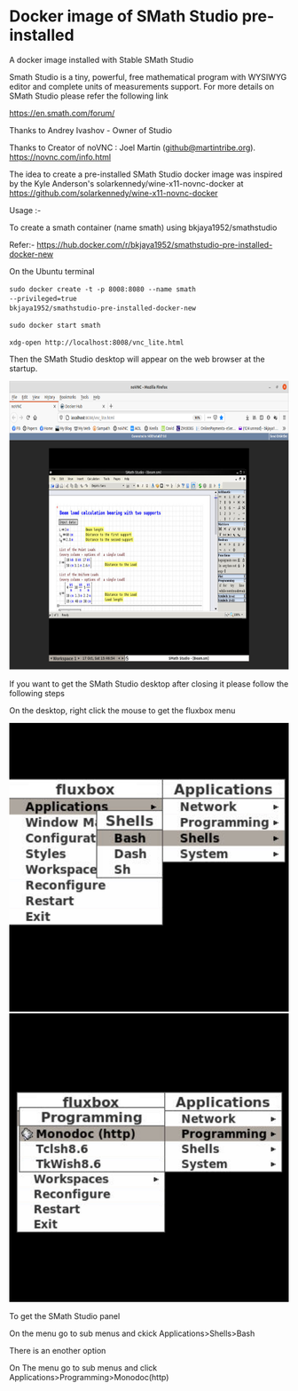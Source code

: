 # Docker image of SMath Studio pre-installed

A docker image installed with Stable SMath Studio 

Smath Studio is a tiny, powerful, free mathematical program with WYSIWYG editor and complete units of measurements support. For more details on SMath Studio  please refer the following link

https://en.smath.com/forum/

Thanks to Andrey Ivashov - Owner of Studio

Thanks to Creator of noVNC : Joel Martin (github@martintribe.org). https://novnc.com/info.html

The idea to create a pre-installed SMath Studio  docker image was inspired by the Kyle Anderson's  solarkennedy/wine-x11-novnc-docker at https://github.com/solarkennedy/wine-x11-novnc-docker

Usage :-

To create a smath container (name smath) using bkjaya1952/smathstudio

Refer:- https://hub.docker.com/r/bkjaya1952/smathstudio-pre-installed-docker-new

On the Ubuntu terminal

<code>sudo docker create -t -p 8008:8080 --name smath --privileged=true bkjaya1952/smathstudio-pre-installed-docker-new</code>

<code>sudo docker start smath</code>

<code>xdg-open http://localhost:8008/vnc_lite.html</code>

Then the SMath Studio desktop will appear on the web browser at the startup.

<img src="https://raw.githubusercontent.com/bkjaya2020/smathstudio-pre-installed-docker-new/master/Screenshot%20from%202020-10-17%2021-16-55.png" alt="https://raw.githubusercontent.com/bkjaya2020/smathstudio-pre-installed-docker-new/master/Screenshot%20from%202020-10-17%2021-16-55.png" width="625" height="520">

If you want to get the SMath Studio desktop after closing it please follow the following steps

On the desktop, right click the mouse to get the fluxbox menu

<img src="https://raw.githubusercontent.com/bkjaya2020/smathstudio-pre-installed-docker-new/master/menu1.png" alt="https://raw.githubusercontent.com/bkjaya2020/smathstudio-pre-installed-docker-new/master/menu1.png" width="625" height="520">

<img src="https://raw.githubusercontent.com/bkjaya2020/smathstudio-pre-installed-docker-new/master/menu2.png" alt="https://raw.githubusercontent.com/bkjaya2020/smathstudio-pre-installed-docker-new/master/menu2.png" width="625" height="520">

To get the SMath Studio panel

On the menu go to sub menus and ckick Applications>Shells>Bash

There is an enother option

On The menu go to sub menus and click Applications>Programming>Monodoc(http)




